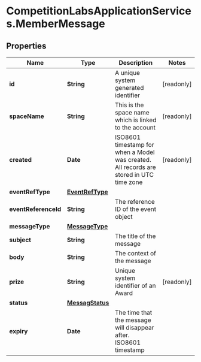 # CompetitionLabsApplicationServices.MemberMessage

## Properties

Name | Type | Description | Notes
------------ | ------------- | ------------- | -------------
**id** | **String** | A unique system generated identifier | [readonly] 
**spaceName** | **String** | This is the space name which is linked to the account | [readonly] 
**created** | **Date** | ISO8601 timestamp for when a Model was created. All records are stored in UTC time zone | [readonly] 
**eventRefType** | [**EventRefType**](EventRefType.md) |  | 
**eventReferenceId** | **String** | The reference ID of the event object | 
**messageType** | [**MessageType**](MessageType.md) |  | 
**subject** | **String** | The title of the message | 
**body** | **String** | The context of the message | 
**prize** | **String** | Unique system identifier of an Award | [readonly] 
**status** | [**MessagStatus**](MessagStatus.md) |  | 
**expiry** | **Date** | The time that the message will disappear after. ISO8601 timestamp | 


